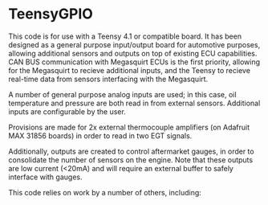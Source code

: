 # TeensyGPIO

This code is for use with a Teensy 4.1 or compatible board. It has been designed as a general purpose input/output board for automotive purposes, allowing additional sensors and outputs on top of existing ECU capabilities. CAN BUS communication with Megasquirt ECUs is the first priority, allowing for the Megasquirt to recieve additional inputs, and the Teensy to recieve real-time data from sensors interfacing with the Megasquirt.

A number of general purpose analog inputs are used; in this case, oil temperature and pressure are both read in from external sensors. Additional inputs are configurable by the user.

Provisions are made for 2x external thermocouple amplifiers (on Adafruit MAX 31856 boards) in order to read in two EGT signals.

Additionally, outputs are created to control aftermarket gauges, in order to consolidate the number of sensors on the engine. Note that these outputs are low current (<20mA) and will require an external buffer to safely interface with gauges.

This code relies on work by a number of others, including:
